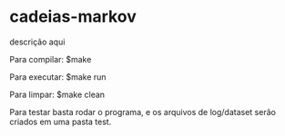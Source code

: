 # cadeias-markov

descrição aqui

Para compilar: $make

Para executar: $make run

Para limpar: $make clean

Para testar basta rodar o programa, e os arquivos de log/dataset serão criados em uma pasta test.
